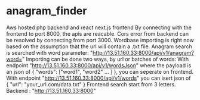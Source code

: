 # anagram_finder
Aws hosted php backend and react next.js frontend
By connecting with the frontend to port 8000, the apis are reacable.
Cors error from backend can be resolved by connecting from port 3000.
Wordbase importing is right now based on the assumption that the url will contain a .txt file.
Anagram search is searched with word parameter: "http://13.51.160.33:8000/api/v1/anagram?word="
Importing can be done two ways, by url or batches of words:
With endpoint "http://13.51.160.33:8000/api/v1/wordsJson" where the payload is an json of
{ "words": ["word1", "word2" ... ] }, you can seperate on frontend.
With endpoint "http://13.51.160.33:8000/api/v1/words" you can isert json of { "url": "your_url.com/data.txt" }
Frontend search start from 3 letters.
Backend : "http://13.51.160.33:8000"

